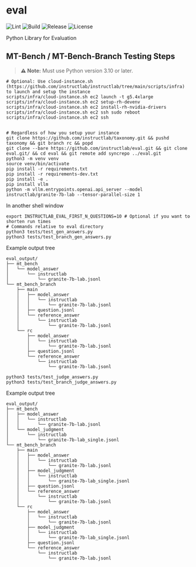 # eval

![Lint](https://github.com/instructlab/eval/actions/workflows/lint.yml/badge.svg?branch=main)
![Build](https://github.com/instructlab/eval/actions/workflows/pypi.yaml/badge.svg?branch=main)
![Release](https://img.shields.io/github/v/release/instructlab/eval)
![License](https://img.shields.io/github/license/instructlab/eval)

Python Library for Evaluation

## MT-Bench / MT-Bench-Branch Testing Steps

> **⚠️ Note:** Must use Python version 3.10 or later.

```shell
# Optional: Use cloud-instance.sh (https://github.com/instructlab/instructlab/tree/main/scripts/infra) to launch and setup the instance
scripts/infra/cloud-instance.sh ec2 launch -t g5.4xlarge
scripts/infra/cloud-instance.sh ec2 setup-rh-devenv
scripts/infra/cloud-instance.sh ec2 install-rh-nvidia-drivers
scripts/infra/cloud-instance.sh ec2 ssh sudo reboot
scripts/infra/cloud-instance.sh ec2 ssh


# Regardless of how you setup your instance
git clone https://github.com/instructlab/taxonomy.git && pushd taxonomy && git branch rc && popd
git clone --bare https://github.com/instructlab/eval.git && git clone eval.git/ && cd eval && git remote add syncrepo ../eval.git
python3 -m venv venv
source venv/bin/activate
pip install -r requirements.txt
pip install -r requirements-dev.txt
pip install -e .
pip install vllm
python -m vllm.entrypoints.openai.api_server --model instructlab/granite-7b-lab --tensor-parallel-size 1
```

In another shell window

```shell
export INSTRUCTLAB_EVAL_FIRST_N_QUESTIONS=10 # Optional if you want to shorten run times
# Commands relative to eval directory
python3 tests/test_gen_answers.py
python3 tests/test_branch_gen_answers.py
```

Example output tree

```shell
eval_output/
├── mt_bench
│   └── model_answer
│       └── instructlab
│           └── granite-7b-lab.jsonl
└── mt_bench_branch
    ├── main
    │   ├── model_answer
    │   │   └── instructlab
    │   │       └── granite-7b-lab.jsonl
    │   ├── question.jsonl
    │   └── reference_answer
    │       └── instructlab
    │           └── granite-7b-lab.jsonl
    └── rc
        ├── model_answer
        │   └── instructlab
        │       └── granite-7b-lab.jsonl
        ├── question.jsonl
        └── reference_answer
            └── instructlab
                └── granite-7b-lab.jsonl
```

```shell
python3 tests/test_judge_answers.py
python3 tests/test_branch_judge_answers.py
```

Example output tree

```shell
eval_output/
├── mt_bench
│   ├── model_answer
│   │   └── instructlab
│   │       └── granite-7b-lab.jsonl
│   └── model_judgment
│       └── instructlab
│           └── granite-7b-lab_single.jsonl
└── mt_bench_branch
    ├── main
    │   ├── model_answer
    │   │   └── instructlab
    │   │       └── granite-7b-lab.jsonl
    │   ├── model_judgment
    │   │   └── instructlab
    │   │       └── granite-7b-lab_single.jsonl
    │   ├── question.jsonl
    │   └── reference_answer
    │       └── instructlab
    │           └── granite-7b-lab.jsonl
    └── rc
        ├── model_answer
        │   └── instructlab
        │       └── granite-7b-lab.jsonl
        ├── model_judgment
        │   └── instructlab
        │       └── granite-7b-lab_single.jsonl
        ├── question.jsonl
        └── reference_answer
            └── instructlab
                └── granite-7b-lab.jsonl
```
